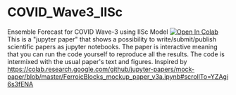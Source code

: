 # COVID_Wave3_IISc
Ensemble Forecast for COVID Wave-3 using IISc Model [![Open In Colab](https://colab.research.google.com/assets/colab-badge.svg)](https://colab.research.google.com/github/divijghose/COVID_Wave3_IISc/blob/master/COVID_Wave3_Ensemble.ipynb)
This is a "jupyter paper" that shows a possibility to write/submit/publish scientific papers as jupyter notebooks. The paper is interactive meaning that you can run the code yourself to reproduce all the results. The code is intermixed with the usual paper's text and figures.
Inspired by https://colab.research.google.com/github/jupyter-papers/mock-paper/blob/master/FerroicBlocks_mockup_paper_v3a.ipynb#scrollTo=YZAgi6s3fENA

